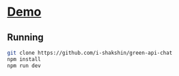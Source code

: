 # [Demo](https://green-api-chat.netlify.app/)

## Running

```bash
git clone https://github.com/i-shakshin/green-api-chat
npm install
npm run dev
```
